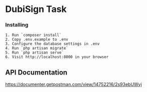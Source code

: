 # DubiSign Task

### Installing

```
1. Run `composer install`
2. Copy .env.example to .env
3. Configure the database settings in .env
4. Run `php artisan migrate`
5. Run `php artisan serve`
6. Visit http://localhost:8000 in your browser
```

## API Documentation

https://documenter.getpostman.com/view/14752216/2s93ebUWvj